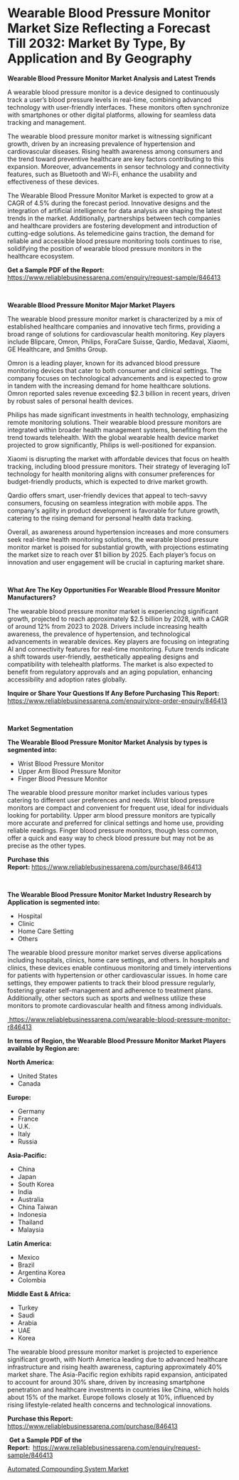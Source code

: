 <p><h1>Wearable Blood Pressure Monitor Market Size Reflecting a Forecast Till 2032: Market By Type, By Application and By Geography</h1></p><p><strong>Wearable Blood Pressure Monitor Market Analysis and Latest Trends</strong></p>
<p><p>A wearable blood pressure monitor is a device designed to continuously track a user’s blood pressure levels in real-time, combining advanced technology with user-friendly interfaces. These monitors often synchronize with smartphones or other digital platforms, allowing for seamless data tracking and management.</p><p>The wearable blood pressure monitor market is witnessing significant growth, driven by an increasing prevalence of hypertension and cardiovascular diseases. Rising health awareness among consumers and the trend toward preventive healthcare are key factors contributing to this expansion. Moreover, advancements in sensor technology and connectivity features, such as Bluetooth and Wi-Fi, enhance the usability and effectiveness of these devices.</p><p>The Wearable Blood Pressure Monitor Market is expected to grow at a CAGR of 4.5% during the forecast period. Innovative designs and the integration of artificial intelligence for data analysis are shaping the latest trends in the market. Additionally, partnerships between tech companies and healthcare providers are fostering development and introduction of cutting-edge solutions. As telemedicine gains traction, the demand for reliable and accessible blood pressure monitoring tools continues to rise, solidifying the position of wearable blood pressure monitors in the healthcare ecosystem.</p></p>
<p><strong>Get a Sample PDF of the Report:&nbsp;</strong> <a href="https://www.reliablebusinessarena.com/enquiry/request-sample/846413?utm_campaign=2924&utm_medium=2&utm_source=Github&utm_content=ia&utm_term=04032025&utm_id=wearable-blood-pressure-monitor">https://www.reliablebusinessarena.com/enquiry/request-sample/846413</a></p>
<p>&nbsp;</p>
<p><strong>Wearable Blood Pressure Monitor Major Market Players</strong></p>
<p><p>The wearable blood pressure monitor market is characterized by a mix of established healthcare companies and innovative tech firms, providing a broad range of solutions for cardiovascular health monitoring. Key players include Blipcare, Omron, Philips, ForaCare Suisse, Qardio, Medaval, Xiaomi, GE Healthcare, and Smiths Group. </p><p>Omron is a leading player, known for its advanced blood pressure monitoring devices that cater to both consumer and clinical settings. The company focuses on technological advancements and is expected to grow in tandem with the increasing demand for home healthcare solutions. Omron reported sales revenue exceeding $2.3 billion in recent years, driven by robust sales of personal health devices.</p><p>Philips has made significant investments in health technology, emphasizing remote monitoring solutions. Their wearable blood pressure monitors are integrated within broader health management systems, benefiting from the trend towards telehealth. With the global wearable health device market projected to grow significantly, Philips is well-positioned for expansion.</p><p>Xiaomi is disrupting the market with affordable devices that focus on health tracking, including blood pressure monitors. Their strategy of leveraging IoT technology for health monitoring aligns with consumer preferences for budget-friendly products, which is expected to drive market growth.</p><p>Qardio offers smart, user-friendly devices that appeal to tech-savvy consumers, focusing on seamless integration with mobile apps. The company's agility in product development is favorable for future growth, catering to the rising demand for personal health data tracking.</p><p>Overall, as awareness around hypertension increases and more consumers seek real-time health monitoring solutions, the wearable blood pressure monitor market is poised for substantial growth, with projections estimating the market size to reach over $1 billion by 2025. Each player’s focus on innovation and user engagement will be crucial in capturing market share.</p></p>
<p>&nbsp;</p>
<p><strong>What Are The Key Opportunities For Wearable Blood Pressure Monitor Manufacturers?</strong></p>
<p><p>The wearable blood pressure monitor market is experiencing significant growth, projected to reach approximately $2.5 billion by 2028, with a CAGR of around 12% from 2023 to 2028. Drivers include increasing health awareness, the prevalence of hypertension, and technological advancements in wearable devices. Key players are focusing on integrating AI and connectivity features for real-time monitoring. Future trends indicate a shift towards user-friendly, aesthetically appealing designs and compatibility with telehealth platforms. The market is also expected to benefit from regulatory approvals and an aging population, enhancing accessibility and adoption rates globally.</p></p>
<p><strong>Inquire or Share Your Questions If Any Before Purchasing This Report:</strong> <a href="https://www.reliablebusinessarena.com/enquiry/pre-order-enquiry/846413?utm_campaign=2924&utm_medium=2&utm_source=Github&utm_content=ia&utm_term=04032025&utm_id=wearable-blood-pressure-monitor">https://www.reliablebusinessarena.com/enquiry/pre-order-enquiry/846413</a></p>
<p>&nbsp;</p>
<p><strong>Market Segmentation</strong></p>
<p><strong>The Wearable Blood Pressure Monitor Market Analysis by types is segmented into:</strong></p>
<p><ul><li>Wrist Blood Pressure Monitor</li><li>Upper Arm Blood Pressure Monitor</li><li>Finger Blood Pressure Monitor</li></ul></p>
<p><p>The wearable blood pressure monitor market includes various types catering to different user preferences and needs. Wrist blood pressure monitors are compact and convenient for frequent use, ideal for individuals looking for portability. Upper arm blood pressure monitors are typically more accurate and preferred for clinical settings and home use, providing reliable readings. Finger blood pressure monitors, though less common, offer a quick and easy way to check blood pressure but may not be as precise as the other types.</p></p>
<p><strong>Purchase this Report:&nbsp;</strong><a href="https://www.reliablebusinessarena.com/purchase/846413?utm_campaign=2924&utm_medium=2&utm_source=Github&utm_content=ia&utm_term=04032025&utm_id=wearable-blood-pressure-monitor">https://www.reliablebusinessarena.com/purchase/846413</a></p>
<p>&nbsp;</p>
<p><strong>The Wearable Blood Pressure Monitor Market Industry Research by Application is segmented into:</strong></p>
<p><ul><li>Hospital</li><li>Clinic</li><li>Home Care Setting</li><li>Others</li></ul></p>
<p><p>The wearable blood pressure monitor market serves diverse applications including hospitals, clinics, home care settings, and others. In hospitals and clinics, these devices enable continuous monitoring and timely interventions for patients with hypertension or other cardiovascular issues. In home care settings, they empower patients to track their blood pressure regularly, fostering greater self-management and adherence to treatment plans. Additionally, other sectors such as sports and wellness utilize these monitors to promote cardiovascular health and fitness among individuals.</p></p>
<p><a href="https://www.reliablebusinessarena.com/wearable-blood-pressure-monitor-r846413?utm_campaign=2924&utm_medium=2&utm_source=Github&utm_content=ia&utm_term=04032025&utm_id=wearable-blood-pressure-monitor">&nbsp;https://www.reliablebusinessarena.com/wearable-blood-pressure-monitor-r846413</a></p>
<p><strong>In terms of Region, the Wearable Blood Pressure Monitor Market Players available by Region are:</strong></p>
<p>
    <p> <strong> North America: </strong>
        <ul>
            <li>United States</li>
            <li>Canada</li>
        </ul>
        </p> 
    <p> <strong> Europe: </strong>
        <ul>
            <li>Germany</li>
            <li>France</li>
            <li>U.K.</li>
            <li>Italy</li>
            <li>Russia</li>
        </ul>
        </p> 
    <p> <strong> Asia-Pacific: </strong>
        <ul>
            <li>China</li>
            <li>Japan</li>
            <li>South Korea</li>
            <li>India</li>
            <li>Australia</li>
            <li>China Taiwan</li>
            <li>Indonesia</li>
            <li>Thailand</li>
            <li>Malaysia</li>
        </ul>
        </p> 
    <p> <strong> Latin America: </strong>
        <ul>
            <li>Mexico</li>
            <li>Brazil</li>
            <li>Argentina Korea</li>
            <li>Colombia</li>
        </ul>
        </p> 
    <p> <strong> Middle East & Africa: </strong>
        <ul>
            <li>Turkey</li>
            <li>Saudi</li>
            <li>Arabia</li>
            <li>UAE</li>
            <li>Korea</li>
        </ul>
    </p>
    </p>
<p><p>The wearable blood pressure monitor market is projected to experience significant growth, with North America leading due to advanced healthcare infrastructure and rising health awareness, capturing approximately 40% market share. The Asia-Pacific region exhibits rapid expansion, anticipated to account for around 30% share, driven by increasing smartphone penetration and healthcare investments in countries like China, which holds about 15% of the market. Europe follows closely at 10%, influenced by rising lifestyle-related health concerns and technological innovations.</p></p>
<p><strong>Purchase this Report: </strong><a href="https://www.reliablebusinessarena.com/purchase/846413?utm_campaign=2924&utm_medium=2&utm_source=Github&utm_content=ia&utm_term=04032025&utm_id=wearable-blood-pressure-monitor">https://www.reliablebusinessarena.com/purchase/846413</a></p>
<p>&nbsp;<strong>Get a Sample PDF of the Report:&nbsp;&nbsp;</strong><a href="https://www.reliablebusinessarena.com/enquiry/request-sample/846413?utm_campaign=2924&utm_medium=2&utm_source=Github&utm_content=ia&utm_term=04032025&utm_id=wearable-blood-pressure-monitor">https://www.reliablebusinessarena.com/enquiry/request-sample/846413</a></p>
<p><strong></strong></p>
<p><p><a href="https://github.com/djembashote/Market-Research-Report-List-1/blob/main/automated-compounding-system-market.md?utm_campaign=2924&utm_medium=2&utm_source=Github&utm_content=ia&utm_term=04032025&utm_id=wearable-blood-pressure-monitor">Automated Compounding System Market</a></p></p>